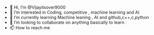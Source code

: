 - 👋 Hi, I’m @Vijayitsover9000
- 👀 I’m interested in Coding, competitive , machine learning and AI 
- 🌱 I’m currently learning Machine leaning , AI and github,c++,c,python
- 💞️ I’m looking to collaborate on anything basically to learn
- 📫 How to reach me 

<!---
Vijayisover9000/Vijayisover9000 is a ✨ special ✨ repository because its `README.md` (this file) appears on your GitHub profile.
You can click the Preview link to take a look at your changes.
--->
